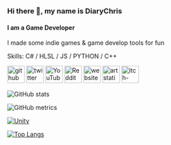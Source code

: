 ### Hi there 👋, my name is DiaryChris
#### I am a Game Developer
I made some indie games & game develop tools for fun

Skills: C# / HLSL / JS / PYTHON / C++



[<img src='https://cdn.jsdelivr.net/npm/simple-icons@3.0.1/icons/github.svg' alt='github' height='40'>](https://github.com/DiaryChris)  [<img src='https://cdn.jsdelivr.net/npm/simple-icons@3.0.1/icons/twitter.svg' alt='twitter' height='40'>](https://twitter.com/diarychris_cn)  [<img src='https://cdn.jsdelivr.net/npm/simple-icons@3.0.1/icons/youtube.svg' alt='YouTube' height='40'>](https://www.youtube.com/channel/UCmP5GrjZ_vvs2JdYj7eSpVg)  [<img src='https://cdn.jsdelivr.net/npm/simple-icons@3.0.1/icons/reddit.svg' alt='Reddit' height='40'>](https://www.reddit.com/user/diarychris)  [<img src='https://cdn.jsdelivr.net/npm/simple-icons@3.0.1/icons/icloud.svg' alt='website' height='40'>](diarychris.info)  [<img src='https://cdn.jsdelivr.net/npm/simple-icons@3.0.1/icons/artstation.svg' alt='artstation' height='40'>](https://www.artstation.com/diarychris)  [<img src='https://cdn.jsdelivr.net/npm/simple-icons@3.0.1/icons/itch-dot-io.svg' alt='itch-dot-io' height='40'>](https://diary.itch.io/)  

![GitHub stats](https://github-readme-stats.vercel.app/api?username=DiaryChris&show_icons=true&count_private=true)  

![GitHub metrics](https://metrics.lecoq.io/DiaryChris)  


<!--
**DiaryChris/DiaryChris** is a ✨ _special_ ✨ repository because its `README.md` (this file) appears on your GitHub profile.

Here are some ideas to get you started:

- 🔭 I’m currently working on ...
- 🌱 I’m currently learning ...
- 👯 I’m looking to collaborate on ...
- 🤔 I’m looking for help with ...
- 💬 Ask me about ...
- 📫 How to reach me: ...
- 😄 Pronouns: ...
- ⚡ Fun fact: ...
-->




[![Unity](https://img.shields.io/badge/Unity-100000?style=for-the-badge&logo=unity&logoColor=white)](https://assetstore.unity.com/packages/slug/195038)

[![Top Langs](https://github-readme-stats.vercel.app/api/top-langs/?username=DiaryChris&layout=compact)](https://github.com/anuraghazra/github-readme-stats)
